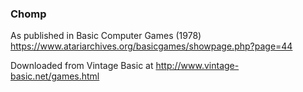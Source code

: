### Chomp

As published in Basic Computer Games (1978)
https://www.atariarchives.org/basicgames/showpage.php?page=44

Downloaded from Vintage Basic at
http://www.vintage-basic.net/games.html
